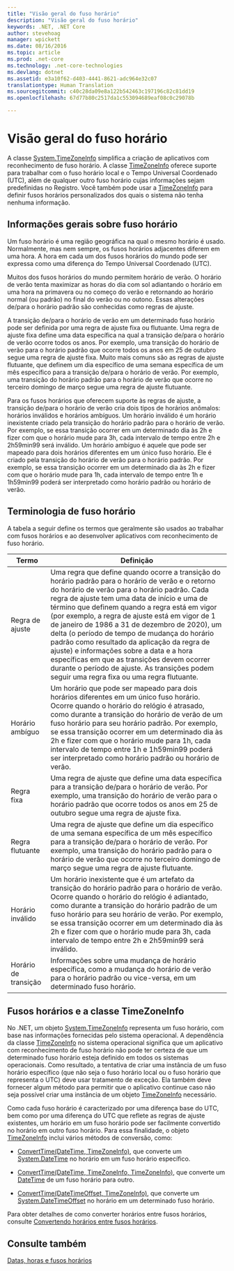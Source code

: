```yaml
---
title: "Visão geral do fuso horário"
description: "Visão geral do fuso horário"
keywords: .NET, .NET Core
author: stevehoag
manager: wpickett
ms.date: 08/16/2016
ms.topic: article
ms.prod: .net-core
ms.technology: .net-core-technologies
ms.devlang: dotnet
ms.assetid: e3a10f62-d403-4441-8621-adc964e32c07
translationtype: Human Translation
ms.sourcegitcommit: c40c28da09e8a122b542463c197196c82c81dd19
ms.openlocfilehash: 67d77b80c2517da1c553094689eaf08c0c29078b

---
```


# <a name="time-zone-overview"></a>Visão geral do fuso horário

A classe [System.TimeZoneInfo](xref:System.TimeZoneInfo) simplifica a criação de aplicativos com reconhecimento de fuso horário. A classe [TimeZoneInfo](xref:System.TimeZoneInfo) oferece suporte para trabalhar com o fuso horário local e o Tempo Universal Coordenado (UTC), além de qualquer outro fuso horário cujas informações sejam predefinidas no Registro. Você também pode usar a [TimeZoneInfo](xref:System.TimeZoneInfo) para definir fusos horários personalizados dos quais o sistema não tenha nenhuma informação.

## <a name="time-zone-essentials"></a>Informações gerais sobre fuso horário

Um fuso horário é uma região geográfica na qual o mesmo horário é usado. Normalmente, mas nem sempre, os fusos horários adjacentes diferem em uma hora. A hora em cada um dos fusos horários do mundo pode ser expressa como uma diferença do Tempo Universal Coordenado (UTC).

Muitos dos fusos horários do mundo permitem horário de verão. O horário de verão tenta maximizar as horas do dia com sol adiantando o horário em uma hora na primavera ou no começo do verão e retornando ao horário normal (ou padrão) no final do verão ou no outono. Essas alterações de/para o horário padrão são conhecidas como regras de ajuste.

A transição de/para o horário de verão em um determinado fuso horário pode ser definida por uma regra de ajuste fixa ou flutuante. Uma regra de ajuste fixa define uma data específica na qual a transição de/para o horário de verão ocorre todos os anos. Por exemplo, uma transição do horário de verão para o horário padrão que ocorre todos os anos em 25 de outubro segue uma regra de ajuste fixa. Muito mais comuns são as regras de ajuste flutuante, que definem um dia específico de uma semana específica de um mês específico para a transição de/para o horário de verão. Por exemplo, uma transição do horário padrão para o horário de verão que ocorre no terceiro domingo de março segue uma regra de ajuste flutuante.

Para os fusos horários que oferecem suporte às regras de ajuste, a transição de/para o horário de verão cria dois tipos de horários anômalos: horários inválidos e horários ambíguos. Um horário inválido é um horário inexistente criado pela transição do horário padrão para o horário de verão. Por exemplo, se essa transição ocorrer em um determinado dia às 2h e fizer com que o horário mude para 3h, cada intervalo de tempo entre 2h e 2h59min99 será inválido. Um horário ambíguo é aquele que pode ser mapeado para dois horários diferentes em um único fuso horário. Ele é criado pela transição do horário de verão para o horário padrão. Por exemplo, se essa transição ocorrer em um determinado dia às 2h e fizer com que o horário mude para 1h, cada intervalo de tempo entre 1h e 1h59min99 poderá ser interpretado como horário padrão ou horário de verão. 

## <a name="time-zone-terminology"></a>Terminologia de fuso horário

A tabela a seguir define os termos que geralmente são usados ao trabalhar com fusos horários e ao desenvolver aplicativos com reconhecimento de fuso horário.

Termo | Definição
---- | ----------
Regra de ajuste | Uma regra que define quando ocorre a transição do horário padrão para o horário de verão e o retorno do horário de verão para o horário padrão. Cada regra de ajuste tem uma data de início e uma de término que definem quando a regra está em vigor (por exemplo, a regra de ajuste está em vigor de 1 de janeiro de 1986 a 31 de dezembro de 2020), um delta (o período de tempo de mudança do horário padrão como resultado da aplicação da regra de ajuste) e informações sobre a data e a hora específicas em que as transições devem ocorrer durante o período de ajuste. As transições podem seguir uma regra fixa ou uma regra flutuante.
Horário ambíguo | Um horário que pode ser mapeado para dois horários diferentes em um único fuso horário. Ocorre quando o horário do relógio é atrasado, como durante a transição do horário de verão de um fuso horário para seu horário padrão. Por exemplo, se essa transição ocorrer em um determinado dia às 2h e fizer com que o horário mude para 1h, cada intervalo de tempo entre 1h e 1h59min99 poderá ser interpretado como horário padrão ou horário de verão. 
Regra fixa | Uma regra de ajuste que define uma data específica para a transição de/para o horário de verão. Por exemplo, uma transição do horário de verão para o horário padrão que ocorre todos os anos em 25 de outubro segue uma regra de ajuste fixa.
Regra flutuante | Uma regra de ajuste que define um dia específico de uma semana específica de um mês específico para a transição de/para o horário de verão. Por exemplo, uma transição do horário padrão para o horário de verão que ocorre no terceiro domingo de março segue uma regra de ajuste flutuante.
Horário inválido | Um horário inexistente que é um artefato da transição do horário padrão para o horário de verão. Ocorre quando o horário do relógio é adiantado, como durante a transição do horário padrão de um fuso horário para seu horário de verão. Por exemplo, se essa transição ocorrer em um determinado dia às 2h e fizer com que o horário mude para 3h, cada intervalo de tempo entre 2h e 2h59min99 será inválido.
Horário de transição | Informações sobre uma mudança de horário específica, como a mudança do horário de verão para o horário padrão ou vice-versa, em um determinado fuso horário.

## <a name="time-zones-and-the-timezoneinfo-class"></a>Fusos horários e a classe TimeZoneInfo

No .NET, um objeto [System.TimeZoneInfo](xref:System.TimeZoneInfo) representa um fuso horário, com base nas informações fornecidas pelo sistema operacional. A dependência da classe [TimeZoneInfo](xref:System.TimeZoneInfo) no sistema operacional significa que um aplicativo com reconhecimento de fuso horário não pode ter certeza de que um determinado fuso horário esteja definido em todos os sistemas operacionais. Como resultado, a tentativa de criar uma instância de um fuso horário específico (que não seja o fuso horário local ou o fuso horário que representa o UTC) deve usar tratamento de exceção. Ela também deve fornecer algum método para permitir que o aplicativo continue caso não seja possível criar uma instância de um objeto [TimeZoneInfo](xref:System.TimeZoneInfo) necessário.

Como cada fuso horário é caracterizado por uma diferença base do UTC, bem como por uma diferença do UTC que reflete as regras de ajuste existentes, um horário em um fuso horário pode ser facilmente convertido no horário em outro fuso horário. Para essa finalidade, o objeto [TimeZoneInfo](xref:System.TimeZoneInfo) inclui vários métodos de conversão, como:

* [ConvertTime(DateTime, TimeZoneInfo)](xref:System.TimeZoneInfo.ConvertTime(System.DateTime,System.TimeZoneInfo)), que converte um [System.DateTime](xref:System.DateTime) no horário em um fuso horário específico.

* [ConvertTime(DateTime, TimeZoneInfo, TimeZoneInfo)](xref:System.TimeZoneInfo.ConvertTime(System.DateTime,System.TimeZoneInfo,System.TimeZoneInfo)), que converte um [DateTime](xref:System.DateTime) de um fuso horário para outro.

* [ConvertTime(DateTimeOffset, TimeZoneInfo)](xref:System.TimeZoneInfo.ConvertTime(System.DateTimeOffset,System.TimeZoneInfo)), que converte um [System.DateTimeOffset](xref:System.DateTimeOffset) no horário em um determinado fuso horário. 

Para obter detalhes de como converter horários entre fusos horários, consulte [Convertendo horários entre fusos horários](converting-between-time-zones.md).

## <a name="see-also"></a>Consulte também

[Datas, horas e fusos horários](index.md)


<!--HONumber=Nov16_HO3-->


